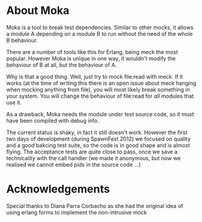 # About Moka

Moka is a tool to break test dependencies. Similar to other mocks, it allows a
module A depending on a module B to run without the need of the whole B
behaviour.

There are a number of tools like this for Erlang, being meck the most
popular. However Moka is unique in one way, it wouldn't modify the behaviour of
B at all, but the behaviour of A.

Why is that a good thing. Well, just try to mock file:read with meck. If it
works (at the time of writing this there is an open issue about meck hanging
when mocking anything from file), you will most likely break something in your
system. You will change the behaviour of file:read for *all* modules that use
it.

As a drawback, Moka needs the module under test source code, so it must have
been compiled with debug info.

The current status is shaky, in fact it still doesn't work. However the first
two days of development (during SpawnFest 2012) we focused on quality and a good
bakcing test suite, so the code is in good shape and is almost flying. The
acceptance tests are quite close to pass, once we save a technicality with the
call handler (we made it anonymous, but now we realised we cannot embed pids in
the source code ...)

# Acknowledgements

Special thanks to Diana Parra Corbacho as she had the original idea of using
erlang forms to implement the non-intrusive mock
